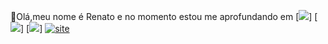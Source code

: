  🤚Olá,meu nome é Renato 
 e no momento estou me aprofundando em
 [![](https://img.shields.io/badge/HTML5-E34F26?style=for-the-badge&logo=html5&logoColor=white)]
 [![](https://img.shields.io/badge/CSS3-1572B6?style=for-the-badge&logo=css3&logoColor=white)]
 [![](https://img.shields.io/badge/JavaScript-323330?style=for-the-badge&logo=javascript&logoColor=F7DF1E)]
[![site](https://img.shields.io/badge/website-000000?style=for-the-badge&logo=About.me&logoColor=white)](https://renato-travassos.github.io/Estilo-moveis/)
